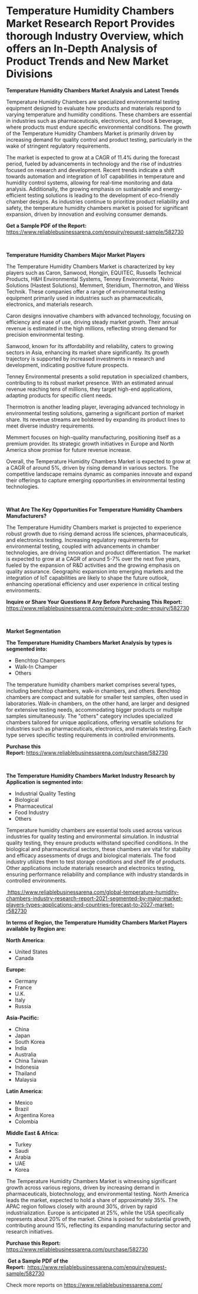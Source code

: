 <p><h1>Temperature Humidity Chambers Market Research Report Provides thorough Industry Overview, which offers an In-Depth Analysis of Product Trends and New Market Divisions</h1></p><p><strong>Temperature Humidity Chambers Market Analysis and Latest Trends</strong></p>
<p><p>Temperature Humidity Chambers are specialized environmental testing equipment designed to evaluate how products and materials respond to varying temperature and humidity conditions. These chambers are essential in industries such as pharmaceuticals, electronics, and food & beverage, where products must endure specific environmental conditions. The growth of the Temperature Humidity Chambers Market is primarily driven by increasing demand for quality control and product testing, particularly in the wake of stringent regulatory requirements.</p><p>The market is expected to grow at a CAGR of 11.4% during the forecast period, fueled by advancements in technology and the rise of industries focused on research and development. Recent trends indicate a shift towards automation and integration of IoT capabilities in temperature and humidity control systems, allowing for real-time monitoring and data analysis. Additionally, the growing emphasis on sustainable and energy-efficient testing solutions is leading to the development of eco-friendly chamber designs. As industries continue to prioritize product reliability and safety, the temperature humidity chambers market is poised for significant expansion, driven by innovation and evolving consumer demands.</p></p>
<p><strong>Get a Sample PDF of the Report:&nbsp;</strong> <a href="https://www.reliablebusinessarena.com/enquiry/request-sample/582730?utm_campaign=2647&utm_medium=2&utm_source=Github&utm_content=ia&utm_term=23032025&utm_id=temperature-humidity-chambers">https://www.reliablebusinessarena.com/enquiry/request-sample/582730</a></p>
<p>&nbsp;</p>
<p><strong>Temperature Humidity Chambers Major Market Players</strong></p>
<p><p>The Temperature Humidity Chambers Market is characterized by key players such as Caron, Sanwood, Hongjin, EQUITEC, Russells Technical Products, H&H Environmental Systems, Tenney Environmental, Nviro Solutions (Hastest Solutions), Memmert, Steridium, Thermotron, and Weiss Technik. These companies offer a range of environmental testing equipment primarily used in industries such as pharmaceuticals, electronics, and materials research.</p><p>Caron designs innovative chambers with advanced technology, focusing on efficiency and ease of use, driving steady market growth. Their annual revenue is estimated in the high millions, reflecting strong demand for precision environmental testing. </p><p>Sanwood, known for its affordability and reliability, caters to growing sectors in Asia, enhancing its market share significantly. Its growth trajectory is supported by increased investments in research and development, indicating positive future prospects.</p><p>Tenney Environmental presents a solid reputation in specialized chambers, contributing to its robust market presence. With an estimated annual revenue reaching tens of millions, they target high-end applications, adapting products for specific client needs.</p><p>Thermotron is another leading player, leveraging advanced technology in environmental testing solutions, garnering a significant portion of market share. Its revenue streams are bolstered by expanding its product lines to meet diverse industry requirements.</p><p>Memmert focuses on high-quality manufacturing, positioning itself as a premium provider. Its strategic growth initiatives in Europe and North America show promise for future revenue increase.</p><p>Overall, the Temperature Humidity Chambers Market is expected to grow at a CAGR of around 5%, driven by rising demand in various sectors. The competitive landscape remains dynamic as companies innovate and expand their offerings to capture emerging opportunities in environmental testing technologies.</p></p>
<p>&nbsp;</p>
<p><strong>What Are The Key Opportunities For Temperature Humidity Chambers Manufacturers?</strong></p>
<p><p>The Temperature Humidity Chambers market is projected to experience robust growth due to rising demand across life sciences, pharmaceuticals, and electronics testing. Increasing regulatory requirements for environmental testing, coupled with advancements in chamber technologies, are driving innovation and product differentiation. The market is expected to grow at a CAGR of around 5-7% over the next five years, fueled by the expansion of R&D activities and the growing emphasis on quality assurance. Geographic expansion into emerging markets and the integration of IoT capabilities are likely to shape the future outlook, enhancing operational efficiency and user experience in critical testing environments.</p></p>
<p><strong>Inquire or Share Your Questions If Any Before Purchasing This Report:</strong> <a href="https://www.reliablebusinessarena.com/enquiry/pre-order-enquiry/582730?utm_campaign=2647&utm_medium=2&utm_source=Github&utm_content=ia&utm_term=23032025&utm_id=temperature-humidity-chambers">https://www.reliablebusinessarena.com/enquiry/pre-order-enquiry/582730</a></p>
<p>&nbsp;</p>
<p><strong>Market Segmentation</strong></p>
<p><strong>The Temperature Humidity Chambers Market Analysis by types is segmented into:</strong></p>
<p><ul><li>Benchtop Champers</li><li>Walk-In Champer</li><li>Others</li></ul></p>
<p><p>The temperature humidity chambers market comprises several types, including benchtop chambers, walk-in chambers, and others. Benchtop chambers are compact and suitable for smaller test samples, often used in laboratories. Walk-in chambers, on the other hand, are larger and designed for extensive testing needs, accommodating bigger products or multiple samples simultaneously. The "others" category includes specialized chambers tailored for unique applications, offering versatile solutions for industries such as pharmaceuticals, electronics, and materials testing. Each type serves specific testing requirements in controlled environments.</p></p>
<p><strong>Purchase this Report:&nbsp;</strong><a href="https://www.reliablebusinessarena.com/purchase/582730?utm_campaign=2647&utm_medium=2&utm_source=Github&utm_content=ia&utm_term=23032025&utm_id=temperature-humidity-chambers">https://www.reliablebusinessarena.com/purchase/582730</a></p>
<p>&nbsp;</p>
<p><strong>The Temperature Humidity Chambers Market Industry Research by Application is segmented into:</strong></p>
<p><ul><li>Industrial Quality Testing</li><li>Biological</li><li>Pharmaceutical</li><li>Food Industry</li><li>Others</li></ul></p>
<p><p>Temperature humidity chambers are essential tools used across various industries for quality testing and environmental simulation. In industrial quality testing, they ensure products withstand specified conditions. In the biological and pharmaceutical sectors, these chambers are vital for stability and efficacy assessments of drugs and biological materials. The food industry utilizes them to test storage conditions and shelf life of products. Other applications include materials research and electronics testing, ensuring performance reliability and compliance with industry standards in controlled environments.</p></p>
<p><a href="https://www.reliablebusinessarena.com/global-temperature-humidity-chambers-industry-research-report-2021-segmented-by-major-market-players-types-applications-and-countries-forecast-to-2027-market-r582730?utm_campaign=2647&utm_medium=2&utm_source=Github&utm_content=ia&utm_term=23032025&utm_id=temperature-humidity-chambers">&nbsp;https://www.reliablebusinessarena.com/global-temperature-humidity-chambers-industry-research-report-2021-segmented-by-major-market-players-types-applications-and-countries-forecast-to-2027-market-r582730</a></p>
<p><strong>In terms of Region, the Temperature Humidity Chambers Market Players available by Region are:</strong></p>
<p>
    <p> <strong> North America: </strong>
        <ul>
            <li>United States</li>
            <li>Canada</li>
        </ul>
        </p> 
    <p> <strong> Europe: </strong>
        <ul>
            <li>Germany</li>
            <li>France</li>
            <li>U.K.</li>
            <li>Italy</li>
            <li>Russia</li>
        </ul>
        </p> 
    <p> <strong> Asia-Pacific: </strong>
        <ul>
            <li>China</li>
            <li>Japan</li>
            <li>South Korea</li>
            <li>India</li>
            <li>Australia</li>
            <li>China Taiwan</li>
            <li>Indonesia</li>
            <li>Thailand</li>
            <li>Malaysia</li>
        </ul>
        </p> 
    <p> <strong> Latin America: </strong>
        <ul>
            <li>Mexico</li>
            <li>Brazil</li>
            <li>Argentina Korea</li>
            <li>Colombia</li>
        </ul>
        </p> 
    <p> <strong> Middle East & Africa: </strong>
        <ul>
            <li>Turkey</li>
            <li>Saudi</li>
            <li>Arabia</li>
            <li>UAE</li>
            <li>Korea</li>
        </ul>
    </p>
    </p>
<p><p>The Temperature Humidity Chambers Market is witnessing significant growth across various regions, driven by increasing demand in pharmaceuticals, biotechnology, and environmental testing. North America leads the market, expected to hold a share of approximately 35%. The APAC region follows closely with around 30%, driven by rapid industrialization. Europe is anticipated at 25%, while the USA specifically represents about 20% of the market. China is poised for substantial growth, contributing around 15%, reflecting its expanding manufacturing sector and research initiatives.</p></p>
<p><strong>Purchase this Report: </strong><a href="https://www.reliablebusinessarena.com/purchase/582730?utm_campaign=2647&utm_medium=2&utm_source=Github&utm_content=ia&utm_term=23032025&utm_id=temperature-humidity-chambers">https://www.reliablebusinessarena.com/purchase/582730</a></p>
<p>&nbsp;<strong>Get a Sample PDF of the Report:&nbsp;&nbsp;</strong><a href="https://www.reliablebusinessarena.com/enquiry/request-sample/582730?utm_campaign=2647&utm_medium=2&utm_source=Github&utm_content=ia&utm_term=23032025&utm_id=temperature-humidity-chambers">https://www.reliablebusinessarena.com/enquiry/request-sample/582730</a></p>
<p><strong></strong></p>
<p>Check more reports on <a href="https://www.reliablebusinessarena.com/?utm_campaign=2647&utm_medium=2&utm_source=Github&utm_content=ia&utm_term=23032025&utm_id=temperature-humidity-chambers">https://www.reliablebusinessarena.com/</a></p>